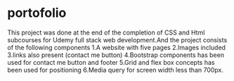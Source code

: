 # portofolio
This project was done at the end of the completion of CSS and Html subcourses
for Udemy full stack web development.And the project consists of the following
components 
1.A website with five pages
2.Images included
3.links also present (contact me button)
4.Bootstrap components has been used for
  contact me button and footer
5.Grid and flex box concepts has been used
  for positioning
6.Media query for screen width less than 700px.
  